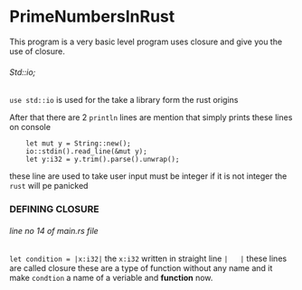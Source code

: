 # PrimeNumbersInRust
This program is a very basic level program uses closure and give you the use of closure.

###### Std::io;
`use std::io` is used for the take a library form the rust origins


After that there are 2 `println` lines are mention that simply prints these lines on console

```
    let mut y = String::new();
    io::stdin().read_line(&mut y);
    let y:i32 = y.trim().parse().unwrap();
 ```    
 these line are used to take user input must be integer if it is not integer the `rust` will pe panicked
 
 ### DEFINING CLOSURE
 
 
 ###### line no 14 of main.rs file
 `let condition = |x:i32|` the `x:i32` written in straight line ` |   | ` these lines are called closure these are a
type of function without any name and it make `condtion` a name of a veriable and **function** now.


